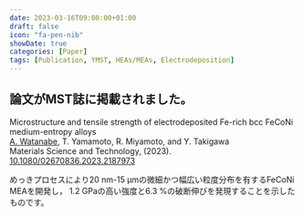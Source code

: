 ```yaml
---
date: 2023-03-16T09:00:00+01:00
draft: false
icon: "fa-pen-nib"
showDate: true
categories: [Paper]
tags: [Publication, YMST, HEAs/MEAs, Electrodeposition]
---
```


## 論文がMST誌に掲載されました。

Microstructure and tensile strength of electrodeposited Fe-rich bcc FeCoNi medium-entropy alloys  
    <u>A. Watanabe</u>, T. Yamamoto, R. Miyamoto, and Y. Takigawa  
    Materials Science and Technology, (2023).  
    <i class="ai ai-doi ai"></i> [10.1080/02670836.2023.2187973](https://doi.org/10.1080/02670836.2023.2187973) <i class="ai ai-closed-access ai"></i>

めっきプロセスにより20 nm-15 μmの微細かつ幅広い粒度分布を有するFeCoNi MEAを開発し，
1.2 GPaの高い強度と6.3 %の破断伸びを発現することを示したものです。
<!-- <iframe class="hatenablogcard" style="width:100%;height:155px;margin:15px 0;max-width:680px;" title="Microstructure and tensile strength of electrodeposited Fe-rich bcc FeCoNi medium-entropy alloys" src="https://hatenablog-parts.com/embed?url=https://www.tandfonline.com/doi/full/10.1080/02670836.2023.2187973" frameborder="0" scrolling="no"></iframe> -->
<!-- {{< blog-card "https://www.tandfonline.com/doi/abs/10.1080/02670836.2023.2187973?journalCode=ymst20" >}} -->